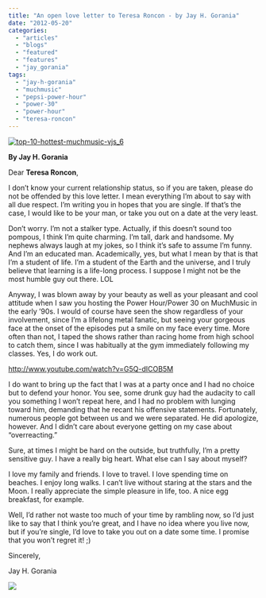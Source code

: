```yaml
---
title: "An open love letter to Teresa Roncon - by Jay H. Gorania"
date: "2012-05-20"
categories: 
  - "articles"
  - "blogs"
  - "featured"
  - "features"
  - "jay_gorania"
tags: 
  - "jay-h-gorania"
  - "muchmusic"
  - "pepsi-power-hour"
  - "power-30"
  - "power-hour"
  - "teresa-roncon"
---
```


[![](http://www.hellbound.ca/wp-content/uploads/2012/05/top-10-hottest-muchmusic-vjs_6-290x290.jpg "top-10-hottest-muchmusic-vjs_6")](http://www.hellbound.ca/2012/05/an-open-love-letter-to-teresa-roncon-by-jay-h-gorania/top-10-hottest-muchmusic-vjs_6/)

**By Jay H. Gorania**

Dear **Teresa Roncon**,

I don’t know your current relationship status, so if you are taken, please do not be offended by this love letter. I mean everything I’m about to say with all due respect. I’m writing you in hopes that you are single. If that’s the case, I would like to be your man, or take you out on a date at the very least.

Don’t worry. I’m not a stalker type. Actually, if this doesn’t sound too pompous, I think I’m quite charming. I’m tall, dark and handsome. My nephews always laugh at my jokes, so I think it’s safe to assume I’m funny. And I’m an educated man. Academically, yes, but what I mean by that is that I’m a student of life. I’m a student of the Earth and the universe, and I truly believe that learning is a life-long process. I suppose I might not be the most humble guy out there. LOL

Anyway, I was blown away by your beauty as well as your pleasant and cool attitude when I saw you hosting the Power Hour/Power 30 on MuchMusic in the early ’90s. I would of course have seen the show regardless of your involvement, since I’m a lifelong metal fanatic, but seeing your gorgeous face at the onset of the episodes put a smile on my face every time. More often than not, I taped the shows rather than racing home from high school to catch them, since I was habitually at the gym immediately following my classes. Yes, I do work out.

http://www.youtube.com/watch?v=G5Q-dICOB5M

I do want to bring up the fact that I was at a party once and I had no choice but to defend your honor. You see, some drunk guy had the audacity to call you something I won’t repeat here, and I had no problem with lunging toward him, demanding that he recant his offensive statements. Fortunately, numerous people got between us and we were separated. He did apologize, however. And I didn’t care about everyone getting on my case about “overreacting.”

Sure, at times I might be hard on the outside, but truthfully, I’m a pretty sensitive guy. I have a really big heart. What else can I say about myself?

I love my family and friends. I love to travel. I love spending time on beaches. I enjoy long walks. I can’t live without staring at the stars and the Moon. I really appreciate the simple pleasure in life, too. A nice egg breakfast, for example.

Well, I’d rather not waste too much of your time by rambling now, so I’d just like to say that I think you’re great, and I have no idea where you live now, but if you’re single, I’d love to take you out on a date some time. I promise that you won’t regret it! ;)

Sincerely,

Jay H. Gorania

[![](http://www.hellbound.ca/wp-content/uploads/2012/05/298_60711445525_819380525_3579242_6488_n1-290x386.jpg)](http://www.hellbound.ca/2012/05/an-open-love-letter-to-teresa-roncon-by-jay-h-gorania/298_60711445525_819380525_3579242_6488_n-2/)
